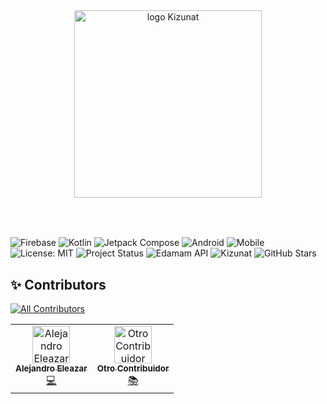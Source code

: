 <div align="center">
  <img src="https://github.com/user-attachments/assets/5c21e032-24e0-4f91-b9fc-c11be4dfa20d" alt="logo Kizunat" width="300"/>
</div>
<br>
<br>


##
![Firebase](https://img.shields.io/badge/Firebase-FFCA28?logo=firebase&logoColor=black&style=for-the-badge) ![Kotlin](https://img.shields.io/badge/Kotlin-7F52FF?logo=kotlin&logoColor=white&style=for-the-badge) ![Jetpack Compose](https://img.shields.io/badge/Jetpack%20Compose-4285F4?logo=android&logoColor=white&style=for-the-badge) 
![Android](https://img.shields.io/badge/Android-3DDC84?logo=android&logoColor=white&style=for-the-badge) ![Mobile](https://img.shields.io/badge/Platform-Android%20Only-blue?style=for-the-badge&logo=google) ![License: MIT](https://img.shields.io/badge/License-MIT-green.svg?style=for-the-badge) ![Project Status](https://img.shields.io/badge/Status-Active-success?style=for-the-badge) ![Edamam API](https://img.shields.io/badge/Edamam%20API-00C851?style=for-the-badge&logo=leaflet&logoColor=white)  ![Kizunat](https://img.shields.io/badge/Kizunat-Salud%20y%20Nutrici%C3%B3n-6BBF59?style=for-the-badge&logo=leaflet&logoColor=white) ![GitHub Stars](https://img.shields.io/github/stars/AlejandroEleazar/Kizunat?style=for-the-badge&logo=github)

## ✨ Contributors

[![All Contributors](https://img.shields.io/github/all-contributors/AlejandroEleazar/Kizunat?color=ee8449&style=flat-square)](#-contributors)

<!-- ALL-CONTRIBUTORS-LIST:START -->
<!-- prettier-ignore-start -->
<table>
  <tr>
    <td align="center"><a href="https://github.com/AlejandroEleazar"><img src="https://avatars.githubusercontent.com/u/1234567?v=4" width="60px;" alt="Alejandro Eleazar"/><br /><sub><b>Alejandro Eleazar</b></sub></a><br /><a href="#code-AlejandroEleazar" title="Code">💻</a></td>
    <td align="center"><a href="https://github.com/otrocontribuidor"><img src="https://avatars.githubusercontent.com/u/7654321?v=4" width="60px;" alt="Otro Contribuidor"/><br /><sub><b>Otro Contribuidor</b></sub></a><br /><a href="#doc-otrocontribuidor" title="Documentation">📚</a></td>
  </tr>
</table>
<!-- prettier-ignore-end -->
<!-- ALL-CONTRIBUTORS-LIST:END -->


